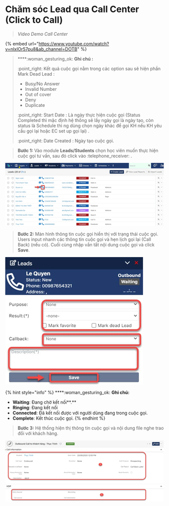 # Chăm sóc Lead qua Call Center (Click to Call)

> _Video Demo Call Center_

{% embed url="https://www.youtube.com/watch?v=nIxIOr57pu8&ab_channel=DOTB" %}

> ****:woman\_gesturing\_ok: **Ghi chú :**
>
> :point\_right: Kết quả cuộc gọi nằm trong các option sau sẽ hiện phần Mark Dead Lead :
>
> * Busy/No Answer
> * Invalid Number
> * Out of cover
> * Deny
> * Duplicate
>
>
>
> :point\_right: Start Date : Là ngày thực hiện cuộc gọi (Status Completed thì mặc định hệ thống sẽ lấy ngày gọi là ngày tạo, còn status là Schedule thì ng dùng chọn ngày khác để gọi KH nếu KH yêu cầu gọi lại hoặc EC set up gọi lại) .
>
> :point\_right: Date Created : Ngày tạo cuộc gọi.

> **Bước 1:** Vào module **Leads/Students** chọn học viên muốn thực hiện cuộc gọi tư vấn, sau đó click vào :telephone\_receiver: .

![](../.gitbook/assets/call2.jpg)

> **Bước 2:** Màn hình thông tin cuộc gọi hiển thị với trạng thái cuộc gọi. Users input nhanh các thông tin cuộc gọi và hẹn lịch  gọi lại (Call Back) (nếu có). Cuối cùng nhập vắn tắt nội dung cuộc gọi và click **Save**.

![](../.gitbook/assets/call1.jpg)

{% hint style="info" %}
****:woman\_gesturing\_ok: **Ghi chú:**

* **Waiting**: Đang chờ kết nối**.**
* **Ringing**: Đang kết nối
* **Connected**: Đã kết nối được với người dùng đang trong cuộc gọi.
* **Complete**: Kết thúc cuộc gọi.&#x20;
{% endhint %}

> **Bước 3:** Hệ thống hiện thị thông tin cuộc gọi và nội dung file nghe trao đổi với khách hàng.

![](../.gitbook/assets/call3.jpg)
